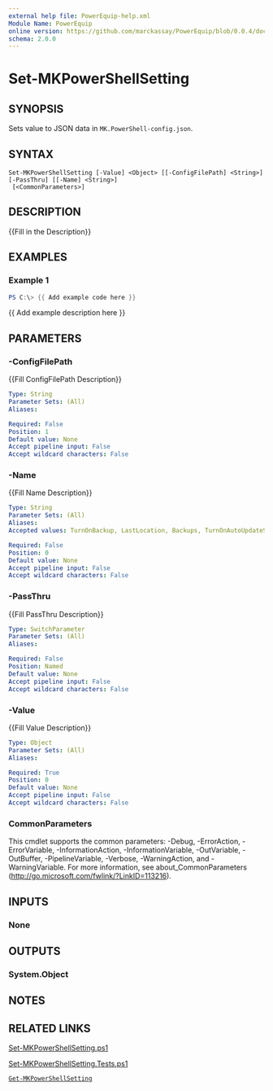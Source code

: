 ```yaml
---
external help file: PowerEquip-help.xml
Module Name: PowerEquip
online version: https://github.com/marckassay/PowerEquip/blob/0.0.4/docs/Set-MKPowerShellSetting.md
schema: 2.0.0
---
```


# Set-MKPowerShellSetting

## SYNOPSIS
Sets value to JSON data in `MK.PowerShell-config.json`.

## SYNTAX

```
Set-MKPowerShellSetting [-Value] <Object> [[-ConfigFilePath] <String>] [-PassThru] [[-Name] <String>]
 [<CommonParameters>]
```

## DESCRIPTION
{{Fill in the Description}}

## EXAMPLES

### Example 1
```powershell
PS C:\> {{ Add example code here }}
```

{{ Add example description here }}

## PARAMETERS

### -ConfigFilePath
{{Fill ConfigFilePath Description}}

```yaml
Type: String
Parameter Sets: (All)
Aliases:

Required: False
Position: 1
Default value: None
Accept pipeline input: False
Accept wildcard characters: False
```

### -Name
{{Fill Name Description}}

```yaml
Type: String
Parameter Sets: (All)
Aliases:
Accepted values: TurnOnBackup, LastLocation, Backups, TurnOnAutoUpdateSemVer, NuGetApiKey, TurnOnExtendedTypes, HistoryLocation, TurnOnQuickRestart, TurnOnExtendedFormats, TurnOnHistoryRecording, BackupPolicy, TurnOnRememberLastLocation, TurnOnAvailableUpdates

Required: False
Position: 0
Default value: None
Accept pipeline input: False
Accept wildcard characters: False
```

### -PassThru
{{Fill PassThru Description}}

```yaml
Type: SwitchParameter
Parameter Sets: (All)
Aliases:

Required: False
Position: Named
Default value: None
Accept pipeline input: False
Accept wildcard characters: False
```

### -Value
{{Fill Value Description}}

```yaml
Type: Object
Parameter Sets: (All)
Aliases:

Required: True
Position: 0
Default value: None
Accept pipeline input: False
Accept wildcard characters: False
```

### CommonParameters
This cmdlet supports the common parameters: -Debug, -ErrorAction, -ErrorVariable, -InformationAction, -InformationVariable, -OutVariable, -OutBuffer, -PipelineVariable, -Verbose, -WarningAction, and -WarningVariable. For more information, see about_CommonParameters (http://go.microsoft.com/fwlink/?LinkID=113216).

## INPUTS

### None

## OUTPUTS

### System.Object

## NOTES

## RELATED LINKS

[Set-MKPowerShellSetting.ps1](https://github.com/marckassay/PowerEquip/blob/0.0.4/src/settings/Set-MKPowerShellSetting.ps1)

[Set-MKPowerShellSetting.Tests.ps1](https://github.com/marckassay/PowerEquip/blob/0.0.4/test/settings/Set-MKPowerShellSetting.Tests.ps1)

[`Get-MKPowerShellSetting`](https://github.com/marckassay/PowerEquip/blob/0.0.4/docs/Get-MKPowerShellSetting.md)
